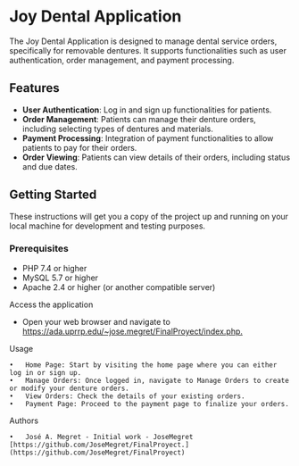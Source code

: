 # Joy Dental Application

The Joy Dental Application is designed to manage dental service orders, specifically for removable dentures. It supports functionalities such as user authentication, order management, and payment processing.

## Features

- **User Authentication**: Log in and sign up functionalities for patients.
- **Order Management**: Patients can manage their denture orders, including selecting types of dentures and materials.
- **Payment Processing**: Integration of payment functionalities to allow patients to pay for their orders.
- **Order Viewing**: Patients can view details of their orders, including status and due dates.

## Getting Started

These instructions will get you a copy of the project up and running on your local machine for development and testing purposes.

### Prerequisites

- PHP 7.4 or higher
- MySQL 5.7 or higher
- Apache 2.4 or higher (or another compatible server)

Access the application
- Open your web browser and navigate to [https://ada.uprrp.edu/~jose.megret/FinalProyect/index.php.
](https://ada.uprrp.edu/~jose.megret/FinalProyect/index.php)

Usage

	•	Home Page: Start by visiting the home page where you can either log in or sign up.
	•	Manage Orders: Once logged in, navigate to Manage Orders to create or modify your denture orders.
	•	View Orders: Check the details of your existing orders.
	•	Payment Page: Proceed to the payment page to finalize your orders.

Authors

	•	José A. Megret - Initial work - JoseMegret [https://github.com/JoseMegret/FinalProyect.](https://github.com/JoseMegret/FinalProyect)  

